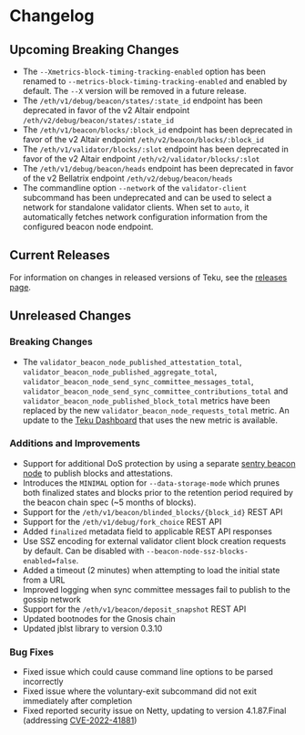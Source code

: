 # Changelog

## Upcoming Breaking Changes
- The `--Xmetrics-block-timing-tracking-enabled` option has been renamed to `--metrics-block-timing-tracking-enabled` and enabled by default. The `--X` version will be removed in a future release.
- The `/eth/v1/debug/beacon/states/:state_id` endpoint has been deprecated in favor of the v2 Altair endpoint `/eth/v2/debug/beacon/states/:state_id`
- The `/eth/v1/beacon/blocks/:block_id` endpoint has been deprecated in favor of the v2 Altair endpoint `/eth/v2/beacon/blocks/:block_id`
- The `/eth/v1/validator/blocks/:slot` endpoint has been deprecated in favor of the v2 Altair endpoint `/eth/v2/validator/blocks/:slot`
- The `/eth/v1/debug/beacon/heads` endpoint has been deprecated in favor of the v2 Bellatrix endpoint `/eth/v2/debug/beacon/heads`
- The commandline option `--network` of the `validator-client` subcommand has been undeprecated and can be used to select a network for standalone validator clients. When set to `auto`, it automatically
  fetches network configuration information from the configured beacon node endpoint.

## Current Releases
For information on changes in released versions of Teku, see the [releases page](https://github.com/ConsenSys/teku/releases).

## Unreleased Changes

### Breaking Changes
- The `validator_beacon_node_published_attestation_total`, `validator_beacon_node_published_aggregate_total`,
  `validator_beacon_node_send_sync_committee_messages_total`, `validator_beacon_node_send_sync_committee_contributions_total`
  and `validator_beacon_node_published_block_total` metrics have been replaced by the new `validator_beacon_node_requests_total` metric. An update to the [Teku Dashboard](https://grafana.com/grafana/dashboards/13457) that uses the new metric is available.

### Additions and Improvements
- Support for additional DoS protection by using a separate [sentry beacon node](https://docs.teku.consensys.net/en/latest/HowTo/Sentry-Nodes/) to publish blocks and attestations.
- Introduces the `MINIMAL` option for `--data-storage-mode` which prunes both finalized states and blocks prior to the retention period required by the beacon chain spec (~5 months of blocks).
- Support for the `/eth/v1/beacon/blinded_blocks/{block_id}` REST API
- Support for the `/eth/v1/debug/fork_choice` REST API
- Added `finalized` metadata field to applicable REST API responses
- Use SSZ encoding for external validator client block creation requests by default. Can be disabled with `--beacon-node-ssz-blocks-enabled=false`.
- Added a timeout (2 minutes) when attempting to load the initial state from a URL
- Improved logging when sync committee messages fail to publish to the gossip network
- Support for the `/eth/v1/beacon/deposit_snapshot` REST API
- Updated bootnodes for the Gnosis chain
- Updated jblst library to version 0.3.10

### Bug Fixes
- Fixed issue which could cause command line options to be parsed incorrectly
- Fixed issue where the voluntary-exit subcommand did not exit immediately after completion
- Fixed reported security issue on Netty, updating to version 4.1.87.Final (addressing [CVE-2022-41881](https://avd.aquasec.com/nvd/2022/cve-2022-41881/))